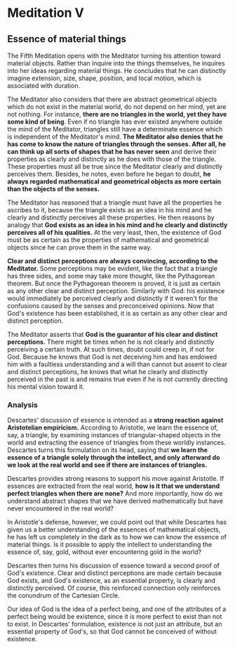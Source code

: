 # Meditation V
## Essence of material things

The Fifth Meditation opens with the Meditator turning his attention toward material objects. Rather than inquire into the things themselves, he inquires into her ideas regarding material things. He concludes that he can distinctly imagine extension, size, shape, position, and local motion, which is associated with duration.

The Meditator also considers that there are abstract geometrical objects which do not exist in the material world, do not depend on her mind, yet are not nothing. For instance, **there are no triangles in the world, yet they have some kind of being**. Even if no triangle has ever existed anywhere outside the mind of the Meditator, triangles still have a determinate essence which is independent of the Meditator's mind. **The Meditator also denies that he has come to know the nature of triangles through the senses. After all, he can think up all sorts of shapes that he has never seen** and derive their properties as clearly and distinctly as he does with those of the triangle. These properties must all be true since the Meditator clearly and distinctly perceives them. Besides, he notes, even before he began to doubt, **he always regarded mathematical and geometrical objects as more certain than the objects of the senses.**

The Meditator has reasoned that a triangle must have all the properties he ascribes to it, because the triangle exists as an idea in his mind and he clearly and distinctly perceives all these properties. He then reasons by analogy that **God exists as an idea in his mind and he clearly and distinctly perceives all of his qualities.** At the very least, then, the existence of God must be as certain as the properties of mathematical and geometrical objects since he can prove them in the same way.

**Clear and distinct perceptions are always convincing, according to the Meditator.** Some perceptions may be evident, like the fact that a triangle has three sides, and some may take more thought, like the Pythagorean theorem.
But once the Pythagorean theorem is proved, it is just as certain as any other clear and distinct perception. Similarly with God: his existence would immediately be perceived clearly and distinctly if it weren't for the confusions caused by the senses and preconceived opinions. Now that God's existence has been established, it is as certain as any other clear and distinct perception.

The Meditator asserts that **God is the guarantor of his clear and distinct perceptions.** There might be times when he is not clearly and distinctly perceiving a certain truth. At such times, doubt could creep in, if not for God. Because he knows that God is not deceiving him and has endowed him with a faultless understanding and a will than cannot but assent to clear and distinct perceptions, he knows that what he clearly and distinctly perceived in the past is and remains true even if he is not currently directing his mental vision toward it.

### Analysis

Descartes' discussion of essence is intended as a **strong reaction against Aristotelian empiricism.** According to Aristotle, we learn the essence of, say, a triangle, by examining instances of triangular-shaped objects in the world and extracting the essence of triangles from these worldly instances. Descartes turns this formulation on its head, saying that **we learn the essence of a triangle solely through the intellect, and only afterward do we look at the real world and see if there are instances of triangles.**

Descartes provides strong reasons to support his move against Aristotle. If essences are extracted from the real world, **how is it that we understand perfect triangles when there are none?** And more importantly, how do we understand abstract shapes that we have derived mathematically but have never encountered in the real world? 

In Aristotle's defense, however, we could point out that while Descartes has given us a better understanding of the essences of mathematical objects, he has left us completely in the dark as to how we can know the essence of material things. Is it possible to apply the intellect to understanding the essence of, say, gold, without ever encountering gold in the world?

Descartes then turns his discussion of essence toward a second proof of God's existence. Clear and distinct perceptions are made certain because God exists, and God's existence, as an essential property, is clearly and distinctly perceived. Of course, this reinforced connection only reinforces the conundrum of the Cartesian Circle.

Our idea of God is the idea of a perfect being, and one of the attributes of a perfect being would be existence, since it is more perfect to exist than not to exist. In Descartes' formulation, existence is not just an attribute, but an essential property of God's, so that God cannot be conceived of without existence.